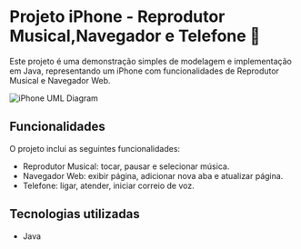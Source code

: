 # Projeto iPhone - Reprodutor Musical,Navegador e Telefone :iphone:

Este projeto é uma demonstração simples de modelagem e implementação em Java, representando um iPhone com funcionalidades de Reprodutor Musical e Navegador Web.

![iPhone UML Diagram](image/iphone_uml_diagram.png)

## Funcionalidades

O projeto inclui as seguintes funcionalidades:

- Reprodutor Musical: tocar, pausar e selecionar música.
- Navegador Web: exibir página, adicionar nova aba e atualizar página.
- Telefone: ligar, atender, iniciar correio de voz.
  
## Tecnologias utilizadas
- Java
